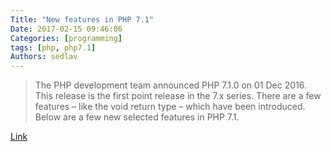 ```yaml
---
Title: "New features in PHP 7.1"
Date: 2017-02-15 09:46:06
Categories: [programming]
tags: [php, php7.1]
Authors: sedlav
---
```


> The PHP development team announced PHP 7.1.0 on 01 Dec 2016. This release is the first point release in the 7.x series. There are a few features – like the void return type – which have been introduced. Below are a few new selected features in PHP 7.1.

[Link](http://www.codediesel.com/php/new-features-in-php-7-1/)
